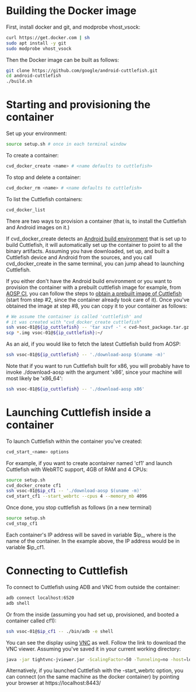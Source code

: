 # Building the Docker image

First, install docker and git, and modprobe vhost_vsock:

```bash
curl https://get.docker.com | sh
sudo apt install -y git
sudo modprobe vhost_vsock
```

Then the Docker image can be built as follows:

```bash
git clone https://github.com/google/android-cuttlefish.git
cd android-cuttlefish
./build.sh
```
# Starting and provisioning the container

Set up your environment:

```bash
source setup.sh # once in each terminal window
```

To create a container:

```bash
cvd_docker_create <name> # <name defaults to cuttlefish>
```

To stop and delete a container:

```bash
cvd_docker_rm <name> # <name defaults to cuttlefish>
```

To list the Cuttlefish containers:

```bash
cvd_docker_list
```

There are two ways to provision a container (that is, to install the Cuttlefish
and Android images on it.)

If cvd_docker_create detects an [Android build
environment](https://source.android.com/setup/build/building) that is set up to
build Cuttlefish, it will automatically set up the container to point to all the
binary artifacts.  Assuming you have downloaded, set up, and built a Cuttlefish
device and Android from the sources, and you call cvd_docker_create in the same
terminal, you can jump ahead to launching Cuttlefish.

If you either don't have the Android build environment or you want to provision
the container with a prebuilt cuttlefish image for example, from [AOSP
CI](htts://ci.android.com), you can follow the steps to [obtain a prebuilt image
of Cuttlefish](https://android.googlesource.com/device/google/cuttlefish/)
(start from step #2, since the container already took care of it). Once you've
obtained the image at step #8, you can copy it to your container as follows:

```bash
# We assume the container is called 'cuttlefish' and
# it was created with "cvd_docker_create cuttlefish"
ssh vsoc-01@${ip_cuttlefish} -- 'tar xzvf -' < cvd-host_package.tar.gz
scp *.img vsoc-01@${ip_cuttlefish}:~/
```
As an aid, if you would like to fetch the latest Cuttlefish build from AOSP:

```bash
ssh vsoc-01@${ip_cuttlefish} -- './download-aosp $(uname -m)'
```

Note that if you want to run Cuttlefish built for x86, you will probably have to
invoke ./download-aosp with the argument 'x86', since your machine will most
likely be 'x86_64':

```bash
ssh vsoc-01@${ip_cuttlefish} -- './download-aosp x86'
```

# Launching Cuttlefish inside a container

To launch Cuttlefish within the container you've created:

```bash
cvd_start_<name> options
```

For example, if you want to create acontainer named 'cf1' and launch Cuttlefish
with WebRTC support, 4GB of RAM and 4 CPUs:

```bash
source setup.sh
cvd_docker_create cf1
ssh vsoc-01@$ip_cf1 -- './download-aosp $(uname -m)'
cvd_start_cf1 --start_webrtc --cpus 4 --memory_mb 4096
```

Once done, you stop cuttlefish as follows (in a new terminal)

```bash
source setup.sh
cvd_stop_cf1
```

Each container's IP address will be saved in variable $ip_<name>, where <name>
is the name of the container.  In the example above, the IP address would be in
variable $ip_cf1.

# Connecting to Cuttlefish

To connect to Cuttlefish using ADB and VNC from outside the container:

```bash
adb connect localhost:6520
adb shell
```

Or from the inside (assuming you had set up, provisioned, and booted a container
called cf1):

```bash
ssh vsoc-01@$ip_cf1 -- ./bin/adb -e shell
```

You can see the display using [VNC](https://android.googlesource.com/device/google/cuttlefish/#so-you-want-to-see-cuttlefish) as well. Follow the link to download the VNC viewer. Assuming you've saved it in your current working directory:

```bash
java -jar tightvnc-jviewer.jar -ScalingFactor=50 -Tunneling=no -host=localhost -port=6444
```

Alternatively, if you launched Cuttlefish with the -start_webrtc option, you can
connect (on the same machine as the docker container) by pointing your browser
at https://localhost:8443/
